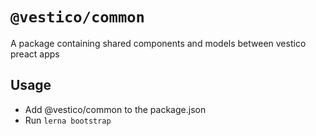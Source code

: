 # `@vestico/common`

A package containing shared components and models between vestico preact apps

## Usage

- Add @vestico/common to the package.json
- Run `lerna bootstrap`